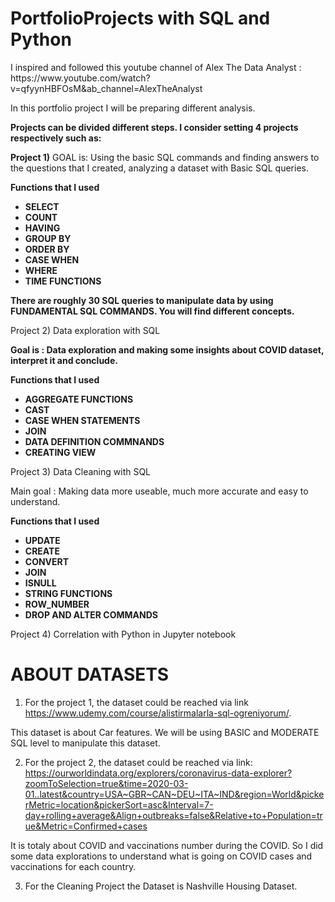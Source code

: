 # PortfolioProjects with SQL and Python
<p> I inspired and followed this youtube channel of Alex The Data Analyst : https://www.youtube.com/watch?v=qfyynHBFOsM&ab_channel=AlexTheAnalyst</p>

In this portfolio project I will be preparing different analysis.

<b>Projects can be divided different steps. I consider setting 4 projects respectively such as:</b>

<p> <b>Project 1)</b> GOAL is: Using the basic SQL commands and finding answers to the questions that I created, analyzing a dataset with Basic SQL queries.</p>

<b> Functions that I used
* SELECT
* COUNT
* HAVING
* GROUP BY 
* ORDER BY
* CASE WHEN
* WHERE
* TIME FUNCTIONS</b>

<b>There are roughly 30 SQL queries to manipulate data by using FUNDAMENTAL SQL COMMANDS. You will find different concepts.</b>

<p>Project 2) Data exploration with SQL</p>

<b>Goal is : Data exploration and making some insights about COVID dataset, interpret it and conclude.</b>

<b> Functions that I used
* AGGREGATE FUNCTIONS
* CAST
* CASE WHEN STATEMENTS
* JOIN 
* DATA DEFINITION COMMNANDS
* CREATING VIEW</b>


Project 3) Data Cleaning with SQL 

Main goal : Making data more useable, much more accurate and easy to understand.

<b> Functions that I used
* UPDATE
* CREATE
* CONVERT
* JOIN
* ISNULL
* STRING FUNCTIONS
* ROW_NUMBER
* DROP AND ALTER COMMANDS</b>


Project 4) Correlation with Python in Jupyter notebook


# ABOUT DATASETS

1. For the project 1, the dataset could be reached via link https://www.udemy.com/course/alistirmalarla-sql-ogreniyorum/. 

This dataset is about Car features. We will be using BASIC and MODERATE SQL level to manipulate this dataset.

2. For the project 2, the dataset could be reached via link:
https://ourworldindata.org/explorers/coronavirus-data-explorer?zoomToSelection=true&time=2020-03-01..latest&country=USA~GBR~CAN~DEU~ITA~IND&region=World&pickerMetric=location&pickerSort=asc&Interval=7-day+rolling+average&Align+outbreaks=false&Relative+to+Population=true&Metric=Confirmed+cases

It is totaly about COVID and vaccinations number during the COVID. So I did some data explorations to understand what is going on COVID cases and vaccinations for each country.

3. For the Cleaning Project the Dataset is Nashville Housing Dataset.






